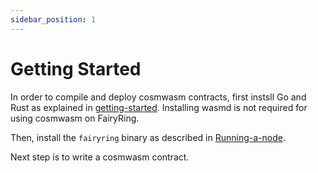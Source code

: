 ```yaml
---
sidebar_position: 1
---
```


# Getting Started

In order to compile and deploy cosmwasm contracts, first instsll Go and Rust as explained in [getting-started](https://docs.cosmwasm.com/docs/getting-started/installation). Installing wasmd is not required for using cosmwasm on FairyRing.

Then, install the `fairyring` binary as described in [Running-a-node](https://docs.fairblock.network/docs/running-a-node/installation).

Next step is to write a cosmwasm contract.